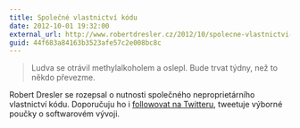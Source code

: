 ```yaml
---
title: Společné vlastnictví kódu
date: 2012-10-01 19:32:00
external_url: http://www.robertdresler.cz/2012/10/spolecne-vlastnictvi-kodu.html
guid: 44f683a84163b3523afe57c2e008bc8c
---
```


> Ludva se otrávil methylalkoholem a oslepl. Bude trvat týdny, než to někdo převezme.

Robert Dresler se rozepsal o nutnosti společného neproprietárního vlastnictví kódu. Doporučuju ho i [followovat na Twitteru](https://twitter.com/rdresler), tweetuje výborné poučky o softwarovém vývoji.
